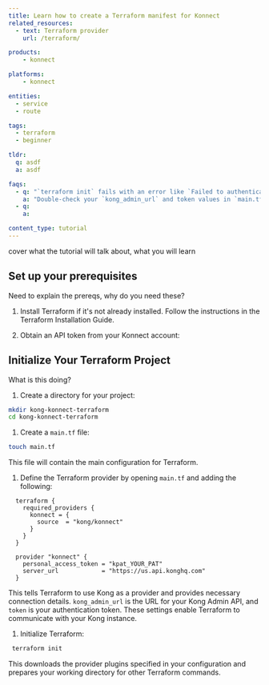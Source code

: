 ```yaml
---
title: Learn how to create a Terraform manifest for Konnect
related_resources:
  - text: Terraform provider
    url: /terraform/

products:
    - konnect

platforms:
    - konnect

entities: 
  - service
  - route

tags:
  - terraform
  - beginner

tldr: 
  q: asdf
  a: asdf

faqs:
  - q: "`terraform init` fails with an error like `Failed to authenticate`."
    a: "Double-check your `kong_admin_url` and token values in `main.tf`. Ensure there arn't typos and that the token is valid."
  - q:
    a: 

content_type: tutorial
---
```


cover what the tutorial will talk about, what you will learn

## Set up your prerequisites

Need to explain the prereqs, why do you need these?

1. Install Terraform if it's not already installed. Follow the instructions in the Terraform Installation Guide.

1. Obtain an API token from your Konnect account:

## Initialize Your Terraform Project

What is this doing?

1. Create a directory for your project:
  ```sh
  mkdir kong-konnect-terraform
  cd kong-konnect-terraform
  ```

1. Create a `main.tf` file:
  ```sh
  touch main.tf
  ```

  This file will contain the main configuration for Terraform.

1. Define the Terraform provider by opening `main.tf` and adding the following:
  ```hcl
    terraform {
      required_providers {
        konnect = {
          source  = "kong/konnect"
        }
      }
    }

    provider "konnect" {
      personal_access_token = "kpat_YOUR_PAT"
      server_url            = "https://us.api.konghq.com"
    }
  ```

  This tells Terraform to use Kong as a provider and provides necessary connection details. `kong_admin_url` is the URL for your Kong Admin API, and `token` is your authentication token. These settings enable Terraform to communicate with your Kong instance.

1. Initialize Terraform:
  ```bash
   terraform init
   ```

   This downloads the provider plugins specified in your configuration and prepares your working directory for other Terraform commands.



<!-- all draft content below to pick through 

## Step 2: Define a Kong Service

### Actions

1. **Create a `service.tf` File**:
   ```bash
   touch service.tf
   ```

2. **Add the Service Configuration**:
   Open `service.tf` and add the following content:
   ```hcl
   resource "kong_service" "my_service" {
     name = "my-service"
     url  = "https://example.com"
   }
   ```

3. **Apply the Configuration**:
   ```bash
   terraform apply
   ```

   Confirm the apply action.

### Explanation

- **Create a `service.tf` File**: This file will define your Kong service resources.
- **Add the Service Configuration**: This block defines a new Kong service named `my-service` with a target URL of `https://example.com`. A service in Kong represents an upstream API or service that Kong will proxy requests to.
- **Apply the Configuration**: This command creates the service in Kong Konnect as specified. By applying the configuration, you are making sure that Terraform sets up the service in your Kong instance.

## Step 3: Define a Kong Route

### Actions

1. **Create a `route.tf` File**:
   ```bash
   touch route.tf
   ```

2. **Add the Route Configuration**:
   Open `route.tf` and add the following content:
   ```hcl
   resource "kong_route" "my_route" {
     name      = "my-route"
     service   = kong_service.my_service.id
     paths     = ["/my-path"]
     protocols = ["http"]
   }
   ```

3. **Apply the Configuration**:
   ```bash
   terraform apply
   ```

   Confirm the apply action.

### Explanation

- **Create a `route.tf` File**: This file will define your Kong route resources.
- **Add the Route Configuration**: This block creates a new Kong route named `my-route` that maps to the previously defined service (`my-service`). The `paths` attribute specifies the URL path that will be matched to this route, and `protocols` specifies the protocols the route supports (HTTP in this case). Routes tell Kong how to handle requests and where to forward them.
- **Apply the Configuration**: This command creates the route in Kong based on the defined configuration. It ensures that the route correctly points to the service you set up earlier.

## Step 4: Define a Kong Plugin

### Actions

1. **Create a `plugin.tf` File**:
   ```bash
   touch plugin.tf
   ```

2. **Add the Plugin Configuration**:
   Open `plugin.tf` and add the following content:
   ```hcl
   resource "kong_plugin" "my_plugin" {
     name     = "rate-limiting"
     service  = kong_service.my_service.id
     route    = kong_route.my_route.id
     config = {
       minute = 5
     }
   }
   ```

3. **Apply the Configuration**:
   ```bash
   terraform apply
   ```

   Confirm the apply action.

### Explanation

- **Create a `plugin.tf` File**: This file will define your Kong plugin resources.
- **Add the Plugin Configuration**: This block configures a rate-limiting plugin for the specified service and route. The `config` section specifies that the plugin should limit requests to 5 per minute. Plugins add additional functionality to your services and routes, such as rate limiting, authentication, or logging.
- **Apply the Configuration**: This command applies the plugin configuration to Kong, enabling rate limiting for the route associated with your service.

## Step 5: Verify Your Configuration

### Actions

1. **Check the Service**:
   Use the Kong Konnect admin API or UI to verify that the service has been created.

2. **Check the Route**:
   Verify that the route is correctly pointing to the service.

3. **Check the Plugin**:
   Confirm that the plugin is attached to the route and has the correct configuration.

### Explanation

- **Check the Service**: Ensure that the service is correctly created and accessible in Kong. This confirms that the service configuration was applied correctly.
- **Check the Route**: Verify that the route is pointing to the correct service and has the expected URL path. This ensures that the routing setup is correct.
- **Check the Plugin**: Confirm that the plugin is active and configured correctly for the route. This step validates that the plugin's settings are applied as intended and functioning.

## Troubleshooting

- **If you encounter issues during `terraform apply`,** review the error message for details on what might be wrong. Common issues include incorrect API tokens, misconfigured URLs, or invalid configurations in your `.tf` files.
- **Check the Terraform documentation** and the [Kong Konnect Terraform Provider documentation](https://registry.terraform.io/providers/konghq/kong/latest/docs) for more details on resource configuration.

## Conclusion

You have successfully configured Kong Konnect with Terraform by setting up a service, route, and plugin. Each step builds upon the previous one, ensuring that your Kong instance is correctly configured for your needs. You can further extend this setup by adding more services, routes, and plugins as required.

-->







